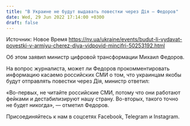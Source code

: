 ```yaml
---
title: "В Украине не будут выдавать повестки через Дія — Федоров"
date: Wed, 29 Jun 2022 17:14:00 +0300
draft: false
---
```

Источник: Новое Время https://nv.ua/ukraine/events/budut-li-vydavat-povestki-v-armiyu-cherez-diya-vidpovid-mincifri-50253192.html


 Об этом заявил министр цифровой трансформации Михаил Федоров.

На вопрос журналиста, может ли Федоров прокомментировать информацию касаемо российских СМИ о том, что украинцам якобы будут отправлять повестки через Дія, министр ответил:

«Во-первых, не читайте российские СМИ, потому что они работают фейками и дестабилизируют нашу страну. Во-вторых, такого точно не будет никогда», — отметил Федоров.

Присоединяйтесь к нам в соцсетях Facebook, Telegram и Instagram.

